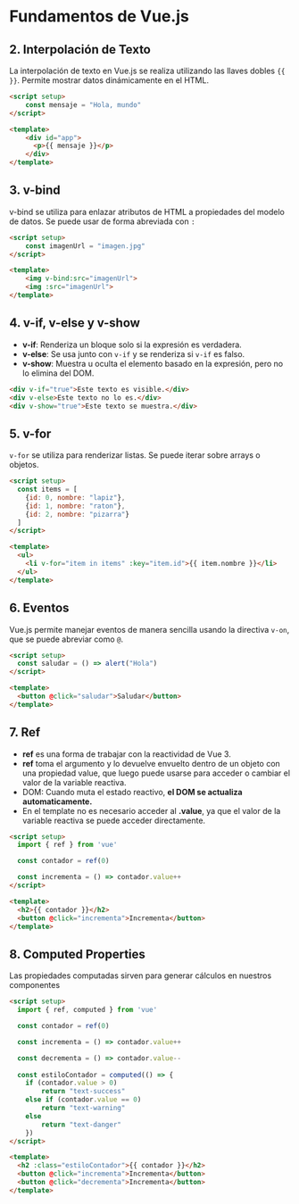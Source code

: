 # Fundamentos de Vue.js

## 2. Interpolación de Texto
La interpolación de texto en Vue.js se realiza utilizando las llaves dobles `{{ }}`. Permite mostrar datos dinámicamente en el HTML.

```html
<script setup>
	const mensaje = "Hola, mundo"
</script>

<template>
	<div id="app">
	  <p>{{ mensaje }}</p>
	</div>
</template>
```

## 3. v-bind
v-bind se utiliza para enlazar atributos de HTML a propiedades del modelo de datos. Se puede usar de forma abreviada con `:`

```html
<script setup>
	const imagenUrl = "imagen.jpg"
</script>

<template>
	<img v-bind:src="imagenUrl">
	<img :src="imagenUrl">
</template>
```

## 4. v-if, v-else y v-show

- **v-if**: Renderiza un bloque solo si la expresión es verdadera.
- **v-else**: Se usa junto con `v-if` y se renderiza si `v-if` es falso.
- **v-show**: Muestra u oculta el elemento basado en la expresión, pero no lo elimina del DOM.

```html
<div v-if="true">Este texto es visible.</div>
<div v-else>Este texto no lo es.</div>
<div v-show="true">Este texto se muestra.</div>
```

## 5. v-for

`v-for` se utiliza para renderizar listas. Se puede iterar sobre arrays o objetos.

```html
<script setup>
  const items = [
    {id: 0, nombre: "lapiz"},
    {id: 1, nombre: "raton"},
    {id: 2, nombre: "pizarra"}
  ]
</script>

<template>
  <ul>
    <li v-for="item in items" :key="item.id">{{ item.nombre }}</li>
  </ul>
</template>
```

## 6. Eventos

Vue.js permite manejar eventos de manera sencilla usando la directiva `v-on`, que se puede abreviar como `@`.

```html
<script setup>
  const saludar = () => alert("Hola")
</script>

<template>
  <button @click="saludar">Saludar</button>
</template>
```

## 7. Ref

*   **ref** es una forma de trabajar con la reactividad de Vue 3.
*   **ref** toma el argumento y lo devuelve envuelto dentro de un objeto con una propiedad value, que luego puede usarse para acceder o cambiar el valor de la variable reactiva.
*   DOM: Cuando muta el estado reactivo, **el DOM se actualiza automaticamente.**
*   En el template no es necesario acceder al **.value**, ya que el valor de la variable reactiva se puede acceder directamente.

```html
<script setup>
  import { ref } from 'vue'

  const contador = ref(0)

  const incrementa = () => contador.value++
</script>

<template>
  <h2>{{ contador }}</h2>
  <button @click="incrementa">Incrementa</button>
</template>
```

## 8. Computed Properties

 Las propiedades computadas sirven para generar cálculos en nuestros componentes

```html
<script setup>
  import { ref, computed } from 'vue'

  const contador = ref(0)

  const incrementa = () => contador.value++

  const decrementa = () => contador.value--
  
  const estiloContador = computed(() => {
	if (contador.value > 0)
		return "text-success"
	else if (contador.value == 0)
		return "text-warning"
	else
		return "text-danger"
	})
</script>

<template>
  <h2 :class="estiloContador">{{ contador }}</h2>
  <button @click="incrementa">Incrementa</button>
  <button @click="decrementa">Incrementa</button>
</template>
```

